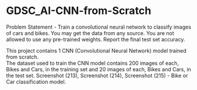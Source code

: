 # GDSC_AI-CNN-from-Scratch
Problem Statement - Train a convolutional neural network to classify images of cars and bikes. You may get the data from any source. You are not allowed to use any pre-trained weights. Report the final test set accuracy.  
  
This project contains 1 CNN (Convolutional Neural Network) model trained from scratch.  
The dataset used to train the CNN model contains 200 images of each, Bikes and Cars, in the training set and 20 images of each, Bikes and Cars, in the test set.
Screenshot (213), Screenshot (214), Screenshot (215) - Bike or Car classification model.
